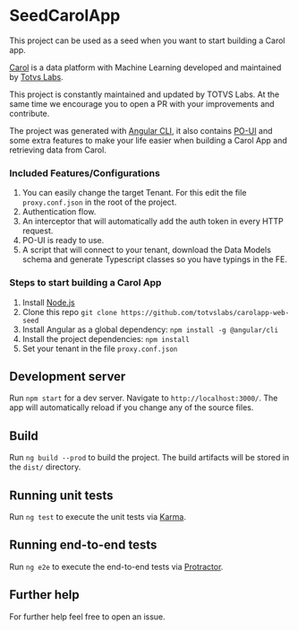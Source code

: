 # SeedCarolApp

This project can be used as a seed when you want to start building a Carol app. 

[Carol](https://docs.carol.ai) is a data platform with Machine Learning developed and maintained by [Totvs Labs](https://www.totvslabs.com/).

This project is constantly maintained and updated by TOTVS Labs. At the same time we encourage you to open a PR with your improvements and contribute.

The project was generated with [Angular CLI](https://github.com/angular/angular-cli), it also contains [PO-UI](https://po-ui.io/) and some extra features to make your life easier when building a Carol App and retrieving data from Carol.

### Included Features/Configurations

1. You can easily change the target Tenant. For this edit the file `proxy.conf.json` in the root of the project.
2. Authentication flow. 
3. An interceptor that will automatically add the auth token in every HTTP request.
4. PO-UI is ready to use.
5. A script that will connect to your tenant, download the Data Models schema and generate Typescript classes so you have typings in the FE.

### Steps to start building a Carol App

1. Install [Node.js](https://nodejs.org/en/download/)
2. Clone this repo `git clone https://github.com/totvslabs/carolapp-web-seed`
3. Install Angular as a global dependency: `npm install -g @angular/cli`
4. Install the project dependencies: `npm install`
5. Set your tenant in the file `proxy.conf.json`

## Development server

Run `npm start` for a dev server. Navigate to `http://localhost:3000/`. The app will automatically reload if you change any of the source files.

## Build

Run `ng build --prod` to build the project. The build artifacts will be stored in the `dist/` directory.

## Running unit tests

Run `ng test` to execute the unit tests via [Karma](https://karma-runner.github.io).

## Running end-to-end tests

Run `ng e2e` to execute the end-to-end tests via [Protractor](http://www.protractortest.org/).

## Further help

For further help feel free to open an issue.
